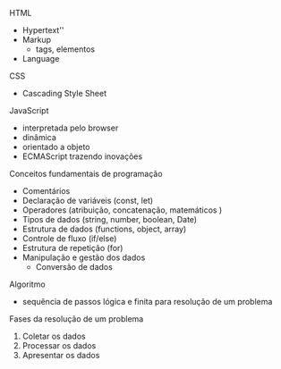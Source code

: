 
HTML
- Hypertext''
- Markup
  - tags, elementos
- Language

CSS 
- Cascading Style Sheet

JavaScript
- interpretada pelo browser
- dinâmica
- orientado a objeto
- ECMAScript trazendo inovações

Conceitos fundamentais de programação

- Comentários
- Declaração de variáveis (const, let)
- Operadores (atribuição, concatenação, matemáticos )
- Tipos de dados (string, number, boolean, Date)
- Estrutura de dados (functions, object, array)
- Controle de fluxo (if/else)
- Estrutura de repetição (for)
- Manipulação e gestão dos dados
    - Conversão de dados


Algoritmo
- sequência de passos lógica e finita para resolução de um problema

Fases da resolução de um problema
01. Coletar os dados
02. Processar os dados
03. Apresentar os dados